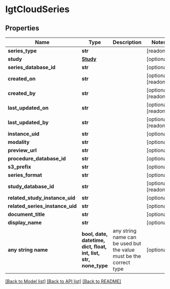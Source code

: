 # IgtCloudSeries


## Properties
Name | Type | Description | Notes
------------ | ------------- | ------------- | -------------
**series_type** | **str** |  | [readonly] 
**study** | [**Study**](Study.md) |  | [optional] 
**series_database_id** | **str** |  | [optional] 
**created_on** | **str** |  | [optional] [readonly] 
**created_by** | **str** |  | [optional] [readonly] 
**last_updated_on** | **str** |  | [optional] [readonly] 
**last_updated_by** | **str** |  | [optional] [readonly] 
**instance_uid** | **str** |  | [optional] 
**modality** | **str** |  | [optional] 
**preview_url** | **str** |  | [optional] 
**procedure_database_id** | **str** |  | [optional] 
**s3_prefix** | **str** |  | [optional] 
**series_format** | **str** |  | [optional] 
**study_database_id** | **str** |  | [optional] [readonly] 
**related_study_instance_uid** | **str** |  | [optional] 
**related_series_instance_uid** | **str** |  | [optional] 
**document_title** | **str** |  | [optional] 
**display_name** | **str** |  | [optional] 
**any string name** | **bool, date, datetime, dict, float, int, list, str, none_type** | any string name can be used but the value must be the correct type | [optional]

[[Back to Model list]](../README.md#documentation-for-models) [[Back to API list]](../README.md#documentation-for-api-endpoints) [[Back to README]](../README.md)


